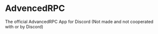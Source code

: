 # AdvencedRPC
The official AdvancedRPC App for Discord (Not made and not cooperated with or by Discord)

